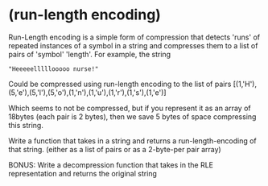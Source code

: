# (run-length encoding)
<div class="md"><p>Run-Length encoding is a simple form of compression that detects 'runs' of repeated instances of a symbol in a string and compresses them to a list of pairs of 'symbol' 'length'.  For example, the string</p>
<pre><code>"Heeeeelllllooooo nurse!"
</code></pre>
<p>Could be compressed using run-length encoding to the list of pairs 
     [(1,'H'),(5,'e'),(5,'l'),(5,'o'),(1,'n'),(1,'u'),(1,'r'),(1,'s'),(1,'e')]</p>
<p>Which seems to not be compressed, but if you represent it as an array of 18bytes (each pair is 2 bytes), then we save 5 bytes of space compressing this string.</p>
<p>Write a function that takes in a string and returns a run-length-encoding of that string.  (either as a list of pairs or as a 2-byte-per pair array)</p>
<p>BONUS:  Write a decompression function that takes in the RLE representation and returns the original string</p>
</div>
